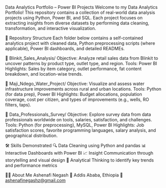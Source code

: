  Data Analytics Portfolio – Power BI Projects
Welcome to my Data Analytics Portfolio! This repository contains a collection of real-world data analysis projects using Python, Power BI, and SQL. Each project focuses on extracting insights from diverse datasets by performing data cleaning, transformation, and interactive visualization.

📁 Repository Structure
Each folder below contains a self-contained analytics project with cleaned data, Python preprocessing scripts (where applicable), Power BI dashboards, and detailed READMEs.

🔹 Blinkit_Sales_Analysis/
Objective: Analyze retail sales data from Blinkit to uncover patterns by product type, outlet type, and region.
Tools: Power BI
Highlights: Sales by item category, outlet performance, fat content breakdown, and location-wise trends.

🔹 Maji_Ndego_Water_Project/
Objective: Visualize and assess water infrastructure improvements across rural and urban locations.
Tools: Python (for data prep), Power BI
Highlights: Budget allocations, population coverage, cost per citizen, and types of improvements (e.g., wells, RO filters, taps).

🔹 Data_Professionals_Survey/
Objective: Explore survey data from data professionals worldwide on tools, salaries, satisfaction, and challenges.
Tools: Python (for preprocessing), MySQL, Power BI
Highlights: Job satisfaction scores, favorite programming languages, salary analysis, and geographical distribution.

🛠 Skills Demonstrated
🔍 Data Cleaning using Python and pandas
📊 Interactive Dashboards with Power BI
📈 Insight Communication through storytelling and visual design
🧠 Analytical Thinking to identify key trends and performance metrics

🙋‍♂️ About Me
Ashenafi Negash
📍 Addis Ababa, Ethiopia
📧 ashenafinegashz@gmail.com
